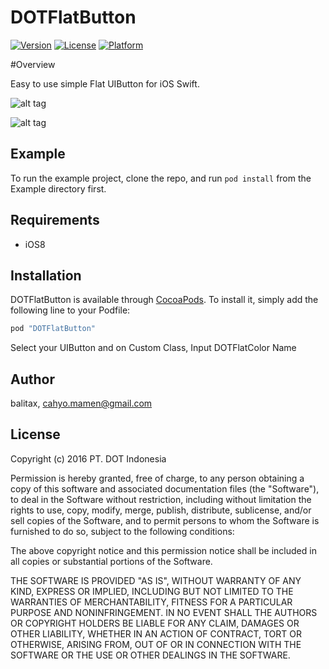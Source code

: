 # DOTFlatButton

[![Version](https://img.shields.io/cocoapods/v/DOTFlatButton.svg?style=flat)](http://cocoapods.org/pods/DOTFlatButton)
[![License](https://img.shields.io/cocoapods/l/DOTFlatButton.svg?style=flat)](http://cocoapods.org/pods/DOTFlatButton)
[![Platform](https://img.shields.io/cocoapods/p/DOTFlatButton.svg?style=flat)](http://cocoapods.org/pods/DOTFlatButton)

#Overview

Easy to use simple Flat UIButton for iOS Swift.

![alt tag](https://raw.githubusercontent.com/pt-dot/DOTFlatButton/master/images/ss2.png)


![alt tag](https://cloud.githubusercontent.com/assets/1490342/16445576/7bfb09ba-3e0d-11e6-90dd-f73d205d8bc5.png)

## Example

To run the example project, clone the repo, and run `pod install` from the Example directory first.

## Requirements
* iOS8

## Installation

DOTFlatButton is available through [CocoaPods](http://cocoapods.org). To install
it, simply add the following line to your Podfile:

```ruby
pod "DOTFlatButton"
```

Select your UIButton and on Custom Class, Input DOTFlatColor Name

## Author

balitax, cahyo.mamen@gmail.com


## License

Copyright (c) 2016 PT. DOT Indonesia

Permission is hereby granted, free of charge, to any person obtaining a copy of this software and associated documentation files (the "Software"), to deal in the Software without restriction, including without limitation the rights to use, copy, modify, merge, publish, distribute, sublicense, and/or sell copies of the Software, and to permit persons to whom the Software is furnished to do so, subject to the following conditions:

The above copyright notice and this permission notice shall be included in all copies or substantial portions of the Software.

THE SOFTWARE IS PROVIDED "AS IS", WITHOUT WARRANTY OF ANY KIND, EXPRESS OR IMPLIED, INCLUDING BUT NOT LIMITED TO THE WARRANTIES OF MERCHANTABILITY, FITNESS FOR A PARTICULAR PURPOSE AND NONINFRINGEMENT. IN NO EVENT SHALL THE AUTHORS OR COPYRIGHT HOLDERS BE LIABLE FOR ANY CLAIM, DAMAGES OR OTHER LIABILITY, WHETHER IN AN ACTION OF CONTRACT, TORT OR OTHERWISE, ARISING FROM, OUT OF OR IN CONNECTION WITH THE SOFTWARE OR THE USE OR OTHER DEALINGS IN THE SOFTWARE.

